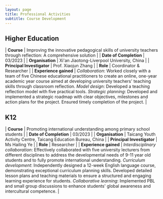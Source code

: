 ```yaml
---
layout: page
title: Professional Activities
subtitle: Course Development
---
```


## Higher Education
| **Course** | Improving the innovative pedagogical skills of university teachers through reflection: A comprehensive solution | 
| **Date of Completion** | 03/2023 | 
| **Organisation** | Xi'an Jiaotong-Liverpool University, China | 
| **Principal Investigator** | Prof. Xiaojun Zhang | 
| **Role** | Coordinator & Researcher |
| **Experience gained** | *Collaboration*: Worked closely with a team of five Chinese educational practitioners to create an online, one-year academic year course aimed at developing university teachers' teaching skills through classroom reflection. *Model design*: Developed a teaching reflection model with five practical tools. *Strategic planning*: Developed and implemented a strategic roadmap with clear objectives, milestones and action plans for the project. Ensured timely completion of the project. |

## K12
| **Course** | Promoting international understanding among primary school students | 
| **Date of Completion** | 03/2023 | 
| **Organisation** | Taicang Youth Activity Centre, Taicang Education Bureau, China | 
| **Principal Investigator** | Ms Hailing Ye | 
| **Role** | Researcher |
| **Experience gained** | *Interdisciplinary collaboration*: Effectively collaborated with five university lecturers from different disciplines to address the developmental needs of 9-11 year old students and to fully promote international understanding. *Curriculum development*: Independently designed a 12-week English language course, demonstrating exceptional curriculum planning skills. Developed detailed lesson plans and teaching materials to ensure a structured and engaging learning experience for students. *Collaborative learning*: Implemented PBL and small group discussions to enhance students' global awareness and intercultural competence. |
